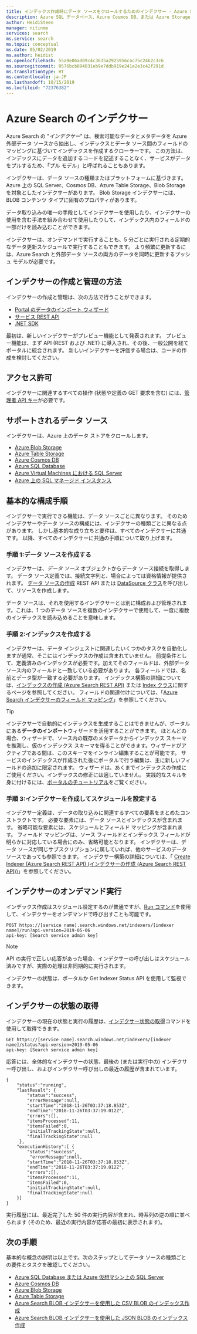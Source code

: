 ```yaml
---
title: インデックス作成時にデータ ソースをクロールするためのインデクサー - Azure Search
description: Azure SQL データベース、Azure Cosmos DB、または Azure Storage をクロールして検索可能なデータを抽出し、Azure Search インデックスを作成します。
author: HeidiSteen
manager: nitinme
services: search
ms.service: search
ms.topic: conceptual
ms.date: 05/02/2019
ms.author: heidist
ms.openlocfilehash: 55a9e06ad09c4c3635a2925956cac75c24b2c3c6
ms.sourcegitcommit: 0576bcb894031eb9e7ddb919e241e2e3c42f291d
ms.translationtype: HT
ms.contentlocale: ja-JP
ms.lasthandoff: 10/15/2019
ms.locfileid: "72376382"
---
```

# <a name="indexers-in-azure-search"></a>Azure Search のインデクサー

Azure Search の "*インデクサー*" は、検索可能なデータとメタデータを Azure 外部データ ソースから抽出し、インデックスとデータ ソース間のフィールドのマッピングに基づいてインデックスを作成するクローラーです。 この方法は、インデックスにデータを追加するコードを記述することなく、サービスがデータをプルするため、「プル モデル」と呼ばれることもあります。

インデクサーは、データ ソースの種類またはプラットフォームに基づきます。Azure 上の SQL Server、Cosmos DB、Azure Table Storage、Blob Storage を対象としたインデクサーがあります。 Blob Storage インデクサーには、BLOB コンテンツ タイプに固有のプロパティがあります。

データ取り込みの唯一の手段としてインデクサーを使用したり、インデクサーの使用を含む手法を組み合わせて使用したりして、インデックス内のフィールドの一部だけを読み込むことができます。

インデクサーは、オンデマンドで実行することも、5 分ごとに実行される定期的なデータ更新スケジュールで実行することもできます。 より頻繁に更新するには、Azure Search と外部データ ソースの両方のデータを同時に更新するプッシュ モデルが必要です。

## <a name="approaches-for-creating-and-managing-indexers"></a>インデクサーの作成と管理の方法

インデクサーの作成と管理は、次の方法で行うことができます。

* [Portal のデータのインポート ウィザード](search-import-data-portal.md)
* [サービス REST API](https://docs.microsoft.com/rest/api/searchservice/Indexer-operations)
* [.NET SDK](https://docs.microsoft.com/dotnet/api/microsoft.azure.search.iindexersoperations)

最初は、新しいインデクサーがプレビュー機能として発表されます。 プレビュー機能は、まず API (REST および .NET) に導入され、その後、一般公開を経てポータルに統合されます。 新しいインデクサーを評価する場合は、コードの作成を検討してください。

## <a name="permissions"></a>アクセス許可

インデクサーに関連するすべての操作 (状態や定義の GET 要求を含む) には、[管理者 API キー](search-security-api-keys.md)が必要です。 

<a name="supported-data-sources"></a>

## <a name="supported-data-sources"></a>サポートされるデータ ソース

インデクサーは、Azure 上のデータ ストアをクロールします。

* [Azure Blob Storage](search-howto-indexing-azure-blob-storage.md)
* [Azure Table Storage](search-howto-indexing-azure-tables.md)
* [Azure Cosmos DB](search-howto-index-cosmosdb.md)
* [Azure SQL Database](search-howto-connecting-azure-sql-database-to-azure-search-using-indexers.md)
* [Azure Virtual Machines における SQL Server](search-howto-connecting-azure-sql-iaas-to-azure-search-using-indexers.md)
* [Azure 上の SQL マネージド インスタンス](search-howto-connecting-azure-sql-mi-to-azure-search-using-indexers.md)

## <a name="basic-configuration-steps"></a>基本的な構成手順
インデクサーで実行できる機能は、データ ソースごとに異なります。 そのためインデクサーやデータ ソースの構成には、インデクサーの種類ごとに異なる点があります。 しかし基本的な成り立ちと要件は、すべてのインデクサーに共通です。 以降、すべてのインデクサーに共通の手順について取り上げます。

### <a name="step-1-create-a-data-source"></a>手順 1:データ ソースを作成する
インデクサーは、*データ ソース* オブジェクトからデータ ソース接続を取得します。 データ ソース定義では、接続文字列と、場合によっては資格情報が提供されます。 [データ ソースの作成](https://docs.microsoft.com/rest/api/searchservice/create-data-source) REST API または [DataSource クラス](https://docs.microsoft.com/dotnet/api/microsoft.azure.search.models.datasource)を呼び出して、リソースを作成します。

データ ソースは、それを使用するインデクサーとは別に構成および管理されます。これは、1 つのデータ ソースを複数のインデクサーで使用して、一度に複数のインデックスを読み込めることを意味します。

### <a name="step-2-create-an-index"></a>手順 2:インデックスを作成する
インデクサーは、データ インジェストに関連したいくつかのタスクを自動化しますが通常、そこにはインデックスの作成は含まれていません。 前提条件として、定義済みのインデックスが必要です。加えてそのフィールドは、外部データ ソース内のフィールドと一致している必要があります。 各フィールドでは、名前とデータ型が一致する必要があります。 インデックス構築の詳細については、[インデックスの作成 (Azure Search REST API)](https://docs.microsoft.com/rest/api/searchservice/Create-Index) または [Index クラス](https://docs.microsoft.com/dotnet/api/microsoft.azure.search.models.index)に関するページを参照してください。 フィールドの関連付けについては、「[Azure Search インデクサーのフィールド マッピング](search-indexer-field-mappings.md)」を参照してください。

> [!Tip]
> インデクサーで自動的にインデックスを生成することはできませんが、ポータルにある**データのインポート**ウィザードを活用することができます。 ほとんどの場合、ウィザードで、ソース内の既存のメタデータからインデックス スキーマを推測し、仮のインデックス スキーマを得ることができます。ウィザードがアクティブである間は、このスキーマをインライン編集することが可能です。 サービスのインデックスが作成された後にポータルで行う編集は、主に新しいフィールドの追加に限定されます。 ウィザードは、あくまでインデックスの作成にご使用ください。インデックスの修正には適していません。 実践的なスキルを身に付けるには、[ポータルのチュートリアル](search-get-started-portal.md)をご覧ください。

### <a name="step-3-create-and-schedule-the-indexer"></a>手順 3:インデクサーを作成してスケジュールを設定する
インデクサー定義は、データの取り込みに関連するすべての要素をまとめたコンストラクトです。 必要な要素には、データ ソースとインデックスが含まれます。 省略可能な要素には、スケジュールとフィールド マッピングが含まれます。 フィールド マッピングは、ソース フィールドとインデックス フィールドが明らかに対応している場合にのみ、省略可能となります。 インデクサーは、データ ソースが同じサブスクリプションに属していれば、他のサービスのデータ ソースであっても参照できます。 インデクサー構築の詳細については、「 [Create Indexer (Azure Search REST API) (インデクサーの作成 (Azure Search REST API))](https://docs.microsoft.com/rest/api/searchservice/Create-Indexer)」を参照してください。

<a id="RunIndexer"></a>

## <a name="run-indexers-on-demand"></a>インデクサーのオンデマンド実行

インデックス作成はスケジュール設定するのが普通ですが、[Run コマンド](https://docs.microsoft.com/rest/api/searchservice/run-indexer)を使用して、インデクサーをオンデマンドで呼び出すことも可能です。

    POST https://[service name].search.windows.net/indexers/[indexer name]/run?api-version=2019-05-06
    api-key: [Search service admin key]

> [!NOTE]
> API の実行で正しい応答があった場合、インデクサーの呼び出しはスケジュール済みですが、実際の処理は非同期的に実行されます。 

インデクサーの状態は、ポータルか Get Indexer Status API を使用して監視できます。 

<a name="GetIndexerStatus"></a>

## <a name="get-indexer-status"></a>インデクサーの状態の取得

インデクサーの現在の状態と実行の履歴は、[インデクサー状態の取得](https://docs.microsoft.com/rest/api/searchservice/get-indexer-status)コマンドを使用して取得できます。


    GET https://[service name].search.windows.net/indexers/[indexer name]/status?api-version=2019-05-06
    api-key: [Search service admin key]

応答には、全体的なインデクサーの状態、最後の (または実行中の) インデクサー呼び出し、およびインデクサー呼び出しの最近の履歴が含まれています。

    {
        "status":"running",
        "lastResult": {
            "status":"success",
            "errorMessage":null,
            "startTime":"2018-11-26T03:37:18.853Z",
            "endTime":"2018-11-26T03:37:19.012Z",
            "errors":[],
            "itemsProcessed":11,
            "itemsFailed":0,
            "initialTrackingState":null,
            "finalTrackingState":null
         },
        "executionHistory":[ {
            "status":"success",
             "errorMessage":null,
            "startTime":"2018-11-26T03:37:18.853Z",
            "endTime":"2018-11-26T03:37:19.012Z",
            "errors":[],
            "itemsProcessed":11,
            "itemsFailed":0,
            "initialTrackingState":null,
            "finalTrackingState":null
        }]
    }

実行履歴には、最近完了した 50 件の実行内容が含まれ、時系列の逆の順に並べられます (そのため、最近の実行内容が応答の最初に表示されます)。

## <a name="next-steps"></a>次の手順
基本的な概念の説明は以上です。次のステップとしてデータ ソースの種類ごとの要件とタスクを確認してください。

* [Azure SQL Database または Azure 仮想マシン上の SQL Server](search-howto-connecting-azure-sql-database-to-azure-search-using-indexers.md)
* [Azure Cosmos DB](search-howto-index-cosmosdb.md)
* [Azure Blob Storage](search-howto-indexing-azure-blob-storage.md)
* [Azure Table Storage](search-howto-indexing-azure-tables.md)
* [Azure Search BLOB インデクサーを使用した CSV BLOB のインデックス作成](search-howto-index-csv-blobs.md)
* [Azure Search BLOB インデクサーを使用した JSON BLOB のインデックス作成](search-howto-index-json-blobs.md)
